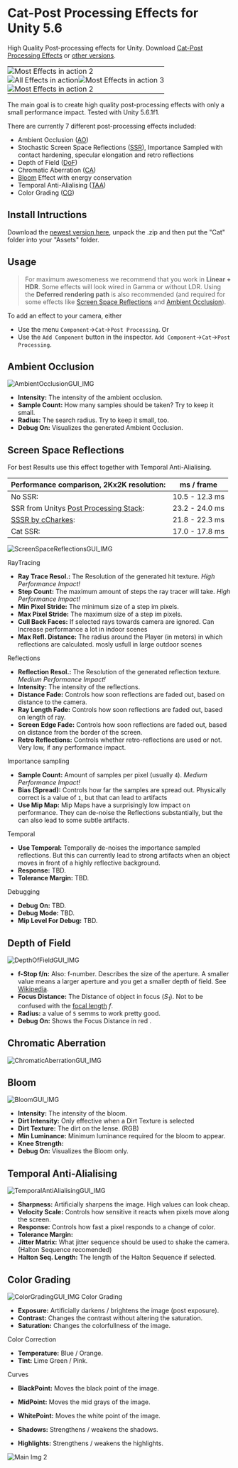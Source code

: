 # Cat-Post Processing Effects for Unity 5.6
High Quality Post-processing effects for Unity. Download [Cat-Post Processing Effects][SourceCode_Newest_LINK] or [other versions][Releases_LINK].

 <table style="width:100%;border-spacing:0px">
  <tr style="padding:0px">
    <td colspan="2" style="padding:0px"> <img src="Media/ElevatorDoorDetail.png" alt="Most Effects in action 2" style="width:width;height:height;"> </td>
  </tr>
  
  <tr style="padding:0px">
    <td style="padding:0px"> <img src="Media/DragonFly3.png" alt="All Effects in action" style="width:width;height:height;"> </td>
    <td style="padding:0px"> <img src="Media/coloredBalls.png" alt="Most Effects in action 3" style="width:width;height:height;"> </td>
  </tr style="padding:0px">
  
  <tr style="padding:0px">
    <td colspan="2" style="padding:0px"> <img src="Media/ElevatorDoor.png" alt="Most Effects in action 2" style="width:width;height:height;"> </td>
  </tr>
</table>

The main goal is to create high quality post-processing effects with only a small performance impact. Tested with Unity 5.6.1f1.

There are currently 7 different post-processing effects included:
- Ambient Occlusion ([AO][AO_ANCHOR])
- Stochastic Screen Space Reflections ([SSR][SSR_ANCHOR]), Importance Sampled with contact hardening, specular elongation and retro reflections 
- Depth of Field ([DoF][DoF_ANCHOR])
- Chromatic Aberration ([CA][CA_ANCHOR])
- [Bloom][Bloom_ANCHOR] Effect with energy conservation
- Temporal Anti-Alialising ([TAA][TAA_ANCHOR])
- Color Grading ([CG][ColorGrading_ANCHOR])

## Install Intructions
Download the [newest version here][SourceCode_Newest_LINK], unpack the .zip and then put the "Cat" folder into your "Assets" folder. 

## Usage
> For maximum awesomeness we recommend that you work in **Linear + HDR**. Some effects will look wired in Gamma or without LDR. Using the **Deferred rendering path** is also recommended (and required for some effects like [Screen Space Reflections][SSR_ANCHOR] and [Ambient Occlusion][AO_ANCHOR]).

To add an effect to your camera, either
- Use the menu `Component`&rarr;`Cat`&rarr;`Post Processing`. Or
- Use the `Add Component` button in the inspector. `Add Component`&rarr;`Cat`&rarr;`Post Processing`.

## Ambient Occlusion
![AmbientOcclusionGUI_IMG][AmbientOcclusionGUI_IMG]
- **Intensity:** The intensity of the ambient occlusion.
- **Sample Count:** How many samples should be taken? Try to keep it small.
- **Radius:** The search radius. Try to keep it small, too.
- **Debug On:** Visualizes the generated Ambient Occlusion.

## Screen Space Reflections
For best Results use this effect together with Temporal Anti-Alialising.

Performance comparison, 2Kx2K resolution: | ms / frame
--- | ---
No SSR: | 10.5 - 12.3 ms
SSR from Unitys [Post Processing Stack](https://github.com/Unity-Technologies/PostProcessing): | 23.2 - 24.0 ms
[SSSR by cCharkes](https://github.com/cCharkes/StochasticScreenSpaceReflection): | 21.8 - 22.3 ms
Cat SSR: | 17.0 - 17.8 ms

![ScreenSpaceReflectionsGUI_IMG][ScreenSpaceReflectionsGUI_IMG]

RayTracing
- **Ray Trace Resol.:** The Resolution of the generated hit texture. _High Performance Impact!_
- **Step Count:** The maximum amount of steps the ray tracer will take. _High Performance Impact!_
- **Min Pixel Stride:** The minimum size of a step im pixels.
- **Max Pixel Stride:** The maximum size of a step im pixels.
- **Cull Back Faces:** If selected rays towards camera are ignored. Can Increase performance a lot in indoor scenes
- **Max Refl. Distance:** The radius around the Player (in meters) in which reflections are calculated. mosly usfull in large outdoor scenes

Reflections
- **Reflection Resol.:** The Resolution of the generated reflection texture. _Medium Performance Impact!_
- **Intensity:** The intensity of the reflections.
- **Distance Fade:** Controls how soon reflections are faded out, based on distance to the camera.
- **Ray Length Fade:** Controls how soon reflections are faded out, based on length of ray.
- **Screen Edge Fade:** Controls how soon reflections are faded out, based on distance from the border of the screen.
- **Retro Reflections:** Controls whether retro-reflections are used or not. Very low, if any performance impact.

Importance sampling
- **Sample Count:** Amount of samples per pixel (usually `4`). _Medium Performance Impact!_
- **Bias (Spread):** Controls how far the samples are spread out. Physically correct is a value of `1`, but that can lead to artifacts
- **Use Mip Map:** Mip Maps have a surprisingly low impact on performance. They can de-noise the Reflections substantially, but the can also lead to some subtle artifacts.

Temporal
- **Use Temporal:** Temporally de-noises the importance sampled reflections. But this can currently lead to strong artifacts when an object moves in front of a highly reflective background.
- **Response:** TBD.
- **Tolerance Margin:** TBD.

Debugging
- **Debug On:** TBD.
- **Debug Mode:** TBD.
- **Mip Level For Debug:** TBD.

## Depth of Field
![DepthOfFieldGUI_IMG][DepthOfFieldGUI_IMG]
- **f-Stop f/n:** Also: f-number. Describes the size of the aperture. A smaller value means a larger aperture and you get a smaller depth of field. See [Wikipedia][fNumberWikipedia_LINK].
- **Focus Distance:** The Distance of object in focus (*S<sub>1</sub>*). Not to be confused with the [focal length][FocalLengthWikipedia_LINK] *f*.
- **Radius:** a value of `5` semms to work pretty good.
- **Debug On:** Shows the Focus Distance in red .

## Chromatic Aberration
![ChromaticAberrationGUI_IMG][ChromaticAberrationGUI_IMG]

## Bloom
![BloomGUI_IMG][BloomGUI_IMG]
- **Intensity:** The intensity of the bloom.
- **Dirt Intensity:** Only effective when a Dirt Texture is selected  
- **Dirt Texture:** The dirt on the lense. (RGB)
- **Min Luminance:** Minimum luminance required for the bloom to appear.
- **Knee Strength:** 
- **Debug On:** Visualizes the Bloom only.

## Temporal Anti-Alialising
![TemporalAntiAlialisingGUI_IMG][TemporalAntiAlialisingGUI_IMG]
- **Sharpness:** Artificially sharpens the image. High values can look cheap.
- **Velocity Scale:** Controls how sensitive it reacts when pixels move along the screen.
- **Response:** Controls how fast a pixel responds to a change of color.
- **Tolerance Margin:** 
- **Jitter Matrix:** What jitter sequence should be used to shake the camera. (Halton Sequence recomended)
- **Halton Seq. Length:** The length of the Halton Sequence if selected.

## Color Grading
![ColorGradingGUI_IMG][ColorGradingGUI_IMG]
Color Grading
- **Exposure:** Artificially darkens / brightens the image (post exposure).
- **Contrast:** Changes the contrast without altering the saturation.
- **Saturation:** Changes the colorfullness of the image.

Color Correction
- **Temperature:** Blue / Orange.
- **Tint:** Lime Green / Pink.

Curves
- **BlackPoint:** Moves the black point of the image.
- **MidPoint:** Moves the mid grays of the image.
- **WhitePoint:** Moves the white point of the image.

- **Shadows:** Strengthens / weakens the shadows.
- **Highlights:** Strengthens / weakens the highlights.



![Main Img 2][DragonFly_IMG]


[coloredBalls_IMG]:              Media/coloredBalls.png               "Most Effects in action 1"
[ElevatorDoor_IMG]:              Media/ElevatorDoor.png               "Most Effects in action 2"
[ElevatorDoorDetail_IMG]:        Media/ElevatorDoorDetail.png         "Most Effects in action 3"
[DragonFly_IMG]:                 Media/DragonFly3.png                 "Most Effects in action 4"
[AmbientOcclusionGUI_IMG]:       Media/CatAOGUI.png                   "Ambient Occlusion GUI"
[ScreenSpaceReflectionsGUI_IMG]: Media/CatSSRGUI.png                  "Screen Space Reflections GUI"
[DepthOfFieldGUI_IMG]:           Media/CatDoFGUI.png                  "Depth of Field GUI"
[ChromaticAberrationGUI_IMG]:    Media/CatChromaticAberrationGUI.png  "Chromatic Aberration GUI"
[BloomGUI_IMG]:                  Media/CatBloomGUI.png                "Bloom Effect GUI"
[TemporalAntiAlialisingGUI_IMG]: Media/CatAAGUI.png                   "Temporal Anti-Alialising GUI"
[ColorGradingGUI_IMG]:           Media/CatColorGradingGUI.png          "Color Grading GUI"

[Install_ANCHOR]:                #install-intructions
[Usage_ANCHOR]:                  #usage
[AO_ANCHOR]:                     #ambient-occlusion
[SSR_ANCHOR]:                    #screen-space-reflections
[CA_ANCHOR]:                     #chromatic-aberration
[DoF_ANCHOR]:                    #depth-of-field
[TAA_ANCHOR]:                    #temporal-anti-alialising
[Bloom_ANCHOR]:                  #bloom
[ColorGrading_ANCHOR]:           #color-grading

[Releases_LINK]:                 https://github.com/JoachimCoenen/Cat-PostProcessing/releases "Cat-PostProcessing/releases"
[SourceCode_Newest_LINK]:        https://github.com/JoachimCoenen/Cat-PostProcessing/archive/v0.4.0-alpha.zip  "Cat-Post Processing v0.4.0-alpha - Source Code"

[fNumberWikipedia_LINK]:         https://en.wikipedia.org/wiki/F-number                       "f-number - Wikipedia"
[FocalLengthWikipedia_LINK]:     https://en.wikipedia.org/wiki/Focal_length                   "Focal length - Wikipedia"





